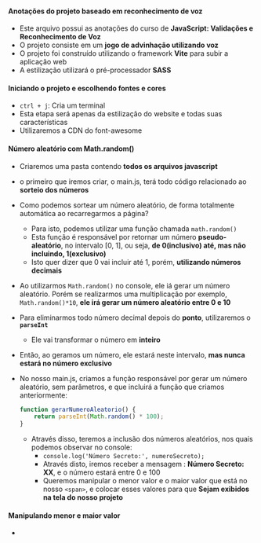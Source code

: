 #### Anotações do projeto baseado em reconhecimento de voz

- Este arquivo possui as anotações do curso de __JavaScript: Validações e Reconhecimento de Voz__
- O projeto consiste em um __jogo de advinhação utilizando voz__
- O projeto foi construído utilizando o framework __Vite__ para subir a aplicação web
- A estilização utilizará o pré-processador __SASS__

#### Iniciando o projeto e escolhendo fontes e cores

- `ctrl + j`: Cria um terminal
- Esta etapa será apenas da estilização do website e todas suas características
- Utilizaremos a CDN do font-awesome

#### Número aleatório com Math.random()

- Criaremos uma pasta contendo __todos os arquivos javascript__
- o primeiro que iremos criar, o main.js, terá todo código relacionado ao __sorteio dos números__
- Como podemos sortear um número aleatório, de forma totalmente automática ao recarregarmos a página?
  - Para isto, podemos utilizar uma função chamada `math.random()`
  - Esta função é responsável por retornar um número __pseudo-aleatório__, no intervalo [0, 1], ou seja, __de 0(inclusivo) até, mas não incluindo, 1(exclusivo)__
  - Isto quer dizer que 0 vai incluir até 1, porém, __utilizando números decimais__
- Ao utilizarmos `Math.random()` no console, ele iá gerar um número aleatório. Porém se realizarmos uma multiplicação por exemplo, `Math.random()*10`, __ele irá gerar um número aleatório entre 0 e 10__
- Para eliminarmos todo número decimal depois do __ponto__, utilizaremos o __`parseInt`__
  - Ele vai transformar o número em __inteiro__
- Então, ao geramos um número, ele estará neste intervalo, __mas nunca estará no número exclusivo__
- No nosso main.js, criamos a função responsável por gerar um número aleatório, sem parâmetros, e que incluirá a função que criamos anteriormente:

    ```js
    function gerarNumeroAleatorio() {
        return parseInt(Math.random() * 100);
    }
    ```

  - Através disso, teremos a inclusão dos números aleatórios, nos quais podemos observar no console:
    - `console.log('Número Secreto:', numeroSecreto);`
    - Através disto, iremos receber a mensagem : __Número Secreto: XX__, e o número estará entre 0 e 100
    - Queremos manipular o menor valor e o maior valor que está no nosso `<span>`, e colocar esses valores para que __Sejam exibidos na tela do nosso projeto__

#### Manipulando menor e maior valor

- 